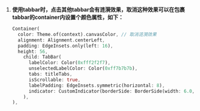 1. **使用tabbar时，点击其他tabbar会有涟漪效果，取消这种效果可以在包裹tabbar的container内设置个颜色属性，如下：**

   ```dart
   Container(
     color: Theme.of(context).canvasColor, // 取消涟漪效果
     alignment: Alignment.centerLeft,
     padding: EdgeInsets.only(left: 16),
     height: 56,
       child: TabBar(
         labelColor: Color(0xfff2f2f7),
         unselectedLabelColor: Color(0xff7b7b7b),
         tabs: titleTabs,
         isScrollable: true,
         labelPadding: EdgeInsets.symmetric(horizontal: 8),
         indicator: CustomIndicator(borderSide: BorderSide(width: 6.0, color: Color(0xfffcc800)), )
       ),
   ),
   ```

